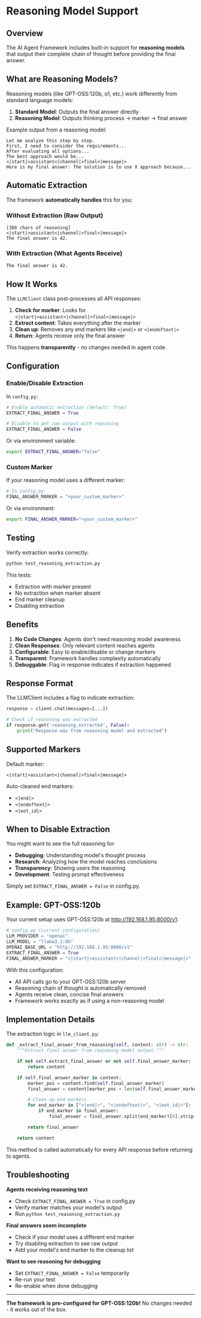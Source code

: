 # Reasoning Model Support

## Overview

The AI Agent Framework includes built-in support for **reasoning models** that output their complete chain of thought before providing the final answer.

## What are Reasoning Models?

Reasoning models (like GPT-OSS:120b, o1, etc.) work differently from standard language models:

1. **Standard Model**: Outputs the final answer directly
2. **Reasoning Model**: Outputs thinking process → marker → final answer

Example output from a reasoning model:
```
Let me analyze this step by step.
First, I need to consider the requirements...
After evaluating all options...
The best approach would be...
<|start|>assistant<|channel|>final<|message|>
Here is my final answer: The solution is to use X approach because...
```

## Automatic Extraction

The framework **automatically handles** this for you:

### Without Extraction (Raw Output)
```
[300 chars of reasoning]
<|start|>assistant<|channel|>final<|message|>
The final answer is 42.
```

### With Extraction (What Agents Receive)
```
The final answer is 42.
```

## How It Works

The `LLMClient` class post-processes all API responses:

1. **Check for marker**: Looks for `<|start|>assistant<|channel|>final<|message|>`
2. **Extract content**: Takes everything after the marker
3. **Clean up**: Removes any end markers like `<|end|>` or `<|endoftext|>`
4. **Return**: Agents receive only the final answer

This happens **transparently** - no changes needed in agent code.

## Configuration

### Enable/Disable Extraction

In `config.py`:
```python
# Enable automatic extraction (default: True)
EXTRACT_FINAL_ANSWER = True

# Disable to get raw output with reasoning
EXTRACT_FINAL_ANSWER = False
```

Or via environment variable:
```bash
export EXTRACT_FINAL_ANSWER="false"
```

### Custom Marker

If your reasoning model uses a different marker:

```python
# In config.py
FINAL_ANSWER_MARKER = "<your_custom_marker>"
```

Or via environment:
```bash
export FINAL_ANSWER_MARKER="<your_custom_marker>"
```

## Testing

Verify extraction works correctly:

```bash
python test_reasoning_extraction.py
```

This tests:
- Extraction with marker present
- No extraction when marker absent
- End marker cleanup
- Disabling extraction

## Benefits

1. **No Code Changes**: Agents don't need reasoning model awareness
2. **Clean Responses**: Only relevant content reaches agents
3. **Configurable**: Easy to enable/disable or change markers
4. **Transparent**: Framework handles complexity automatically
5. **Debuggable**: Flag in response indicates if extraction happened

## Response Format

The LLMClient includes a flag to indicate extraction:

```python
response = client.chat(messages=[...])

# Check if reasoning was extracted
if response.get('reasoning_extracted', False):
    print("Response was from reasoning model and extracted")
```

## Supported Markers

Default marker:
```
<|start|>assistant<|channel|>final<|message|>
```

Auto-cleaned end markers:
- `<|end|>`
- `<|endoftext|>`
- `<|eot_id|>`

## When to Disable Extraction

You might want to see the full reasoning for:
- **Debugging**: Understanding model's thought process
- **Research**: Analyzing how the model reaches conclusions
- **Transparency**: Showing users the reasoning
- **Development**: Testing prompt effectiveness

Simply set `EXTRACT_FINAL_ANSWER = False` in config.py.

## Example: GPT-OSS:120b

Your current setup uses GPT-OSS:120b at http://192.168.1.95:8000/v1:

```python
# config.py (current configuration)
LLM_PROVIDER = "openai"
LLM_MODEL = "llama3.1:8b"
OPENAI_BASE_URL = "http://192.168.1.95:8000/v1"
EXTRACT_FINAL_ANSWER = True
FINAL_ANSWER_MARKER = "<|start|>assistant<|channel|>final<|message|>"
```

With this configuration:
- All API calls go to your GPT-OSS:120b server
- Reasoning chain of thought is automatically removed
- Agents receive clean, concise final answers
- Framework works exactly as if using a non-reasoning model

## Implementation Details

The extraction logic in `llm_client.py`:

```python
def _extract_final_answer_from_reasoning(self, content: str) -> str:
    """Extract final answer from reasoning model output."""

    if not self.extract_final_answer or not self.final_answer_marker:
        return content

    if self.final_answer_marker in content:
        marker_pos = content.find(self.final_answer_marker)
        final_answer = content[marker_pos + len(self.final_answer_marker):].strip()

        # Clean up end markers
        for end_marker in ["<|end|>", "<|endoftext|>", "<|eot_id|>"]:
            if end_marker in final_answer:
                final_answer = final_answer.split(end_marker)[0].strip()

        return final_answer

    return content
```

This method is called automatically for every API response before returning to agents.

## Troubleshooting

**Agents receiving reasoning text**
- Check `EXTRACT_FINAL_ANSWER = True` in config.py
- Verify marker matches your model's output
- Run `python test_reasoning_extraction.py`

**Final answers seem incomplete**
- Check if your model uses a different end marker
- Try disabling extraction to see raw output
- Add your model's end marker to the cleanup list

**Want to see reasoning for debugging**
- Set `EXTRACT_FINAL_ANSWER = False` temporarily
- Re-run your test
- Re-enable when done debugging

---

**The framework is pre-configured for GPT-OSS:120b!** No changes needed - it works out of the box.
